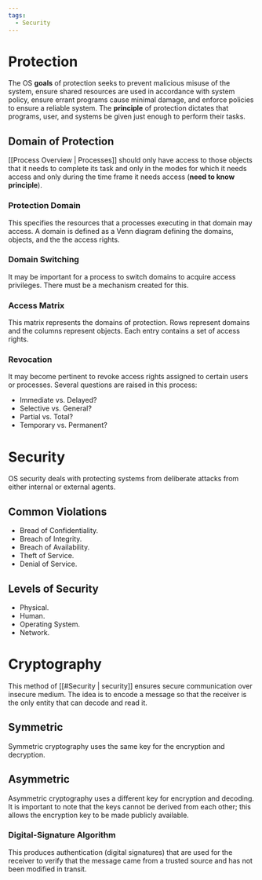 ```yaml
---
tags:
  - Security
---
```

# Protection
The OS **goals** of protection seeks to prevent malicious misuse of the system, ensure shared resources are used in accordance with system policy, ensure errant programs cause minimal damage, and enforce policies to ensure a reliable system. The **principle** of protection dictates that programs, user, and systems be given just enough to perform their tasks.
## Domain of Protection
[[Process Overview | Processes]] should only have access to those objects that it needs to complete its task and only in the modes for which it needs access and only during the time frame it needs access (**need to know principle**).
### Protection Domain
This specifies the resources that a processes executing in that domain may access. A domain is defined as a Venn diagram defining the domains, objects, and the the access rights.
### Domain Switching
It may be important for a process to switch domains to acquire access privileges. There must be a mechanism created for this.
### Access Matrix
This matrix represents the domains of protection. Rows represent domains and the columns represent objects. Each entry contains a set of access rights.
### Revocation
It may become pertinent to revoke access rights assigned to certain users or processes. Several questions are raised in this process:
* Immediate vs. Delayed?
* Selective vs. General?
* Partial vs. Total?
* Temporary vs. Permanent?
# Security
OS security deals with protecting systems from deliberate attacks from either internal or external agents.
## Common Violations
* Bread of Confidentiality.
* Breach of Integrity.
* Breach of Availability.
* Theft of Service.
* Denial of Service.
## Levels of Security
* Physical.
* Human.
* Operating System.
* Network.
# Cryptography
This method of [[#Security | security]] ensures secure communication over insecure medium. The idea is to encode a message so that the receiver is the only entity that can decode and read it.
## Symmetric
Symmetric cryptography uses the same key for the encryption and decryption.
## Asymmetric
Asymmetric cryptography uses a different key for encryption and decoding. It is important to note that the keys cannot be derived from each other; this allows the encryption key to be made publicly available.
### Digital-Signature Algorithm
This produces authentication (digital signatures) that are used for the receiver to verify that the message came from a trusted source and has not been modified in transit.